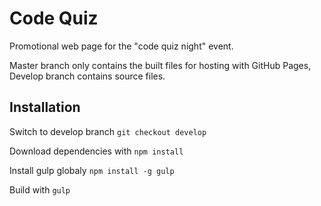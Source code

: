 # Code Quiz

Promotional web page for the "code quiz night" event.

Master branch only contains the built files for hosting with GitHub Pages, Develop branch contains source files.

## Installation
Switch to develop branch ```git checkout develop```

Download dependencies with ```npm install```

Install gulp globaly ```npm install -g gulp```

Build with ```gulp```